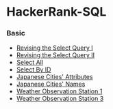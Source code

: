 # HackerRank-SQL
### Basic
* [Revising the Select Query I](https://github.com/indiedv/HackerRank-SQL/blob/main/Basic1.md)
* [Revising the Select Query II](https://github.com/indiedv/HackerRank-SQL/blob/main/Basic2.md)
* [Select All](https://github.com/indiedv/HackerRank-SQL/blob/main/Basic3.md)
* [Select By ID]()
* [Japanese Cities' Attributes]()
* [Japanese Cities' Names]()
* [Weather Observation Station 1]()
* [Weather Observation Station 3]()
